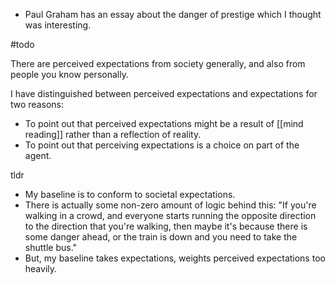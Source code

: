- Paul Graham has an essay about the danger of prestige which I thought was interesting. 

#todo

There are perceived expectations from society generally, 
and also from people you know personally. 

I have distinguished between perceived expectations and expectations for two reasons:
-  To point out that perceived expectations might be a result of [[mind reading]] rather than a reflection of reality.
- To point out that perceiving expectations is a choice on part of the agent. 

tldr
- My baseline is to conform to societal expectations.
- There is actually some non-zero amount of logic behind this: 
	"If you're walking in a crowd, and everyone starts running the opposite direction to the direction that you're walking, then maybe it's because there is some danger ahead, or the train is down and you need to take the shuttle bus."
- But, my baseline takes expectations, weights perceived expectations too heavily.

